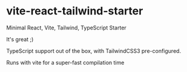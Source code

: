 # vite-react-tailwind-starter

Minimal React, Vite, Tailwind, TypeScript Starter

It's great ;)

TypeScript support out of the box, with TailwindCSS3 pre-configured.

Runs with vite for a super-fast compilation time
